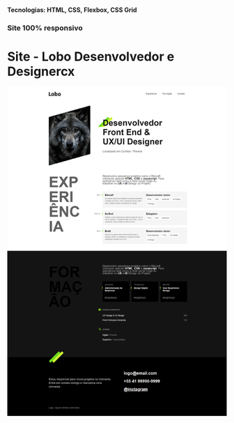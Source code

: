 <h4>Tecnologias: HTML, CSS, Flexbox, CSS Grid</h4>
<h3>Site 100% responsivo</h3>

# Site - Lobo Desenvolvedor e Designercx
<img src="https://github.com/dieegobs/Lobo---Desenvolvedor-e-Designer/blob/main/img/lobo.png?raw=true"/>
